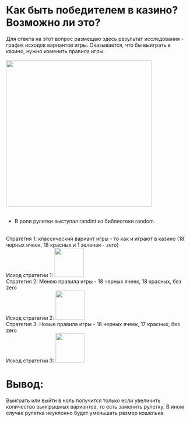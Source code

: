 # Как быть победителем в казино? Возможно ли это?
Для ответа на этот вопрос размещаю здесь результат исследования - график исходов вариантов игры.
Оказывается, что бы выиграть в казино, нужно изменить правила игры.
<br>
<br/>
<img src="https://github.com/IYuminov/Casino_to_be_a_winner/blob/main/casino_plot.png?raw=true" height="400"/>
<br>
<br/>

- В роли рулетки выступал randint из библиотеки random.
<br/>
Стратегия 1: классический вариант игры - то как и играют в казино (18 черных ячеек, 18 красных и 1 зеленая - zero)
<br>
Исход стратегии 1:
<img src="https://github.com/IYuminov/Casino_to_be_a_winner/blob/main/I_strategy.png?raw=true" height="80"/>
<br/>
Стратегия 2: Меняю правила игры - 18 черных ячеек, 18 красных, без zero
<br>
Исход стратегии 2:
<img src="https://github.com/IYuminov/Casino_to_be_a_winner/blob/main/II_strategy.png?raw=true" height="80"/>
<br/>
Стратегия 3: Новые правила игры - 18 черных ячеек, 17 красных, без zero
<br>
Исход стратегии 3:
<img src="https://github.com/IYuminov/Casino_to_be_a_winner/blob/main/III_strategy.png?raw=true" height="80"/>
<br/>

# Вывод:
Выиграть или выйти в ноль получится только если увеличить количество выигрышных вариантов, то есть заменить рулетку.
В ином случае рулетка неуклонно будет уменьшать размер кошелька. 
